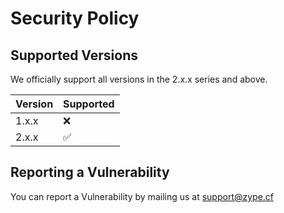# Security Policy

## Supported Versions

We officially support all versions in the 2.x.x series and above.

| Version | Supported          |
| ------- | ------------------ |
| 1.x.x   | :x:                |
| 2.x.x   | :white_check_mark: |

## Reporting a Vulnerability

You can report a Vulnerability by mailing us at support@zype.cf
